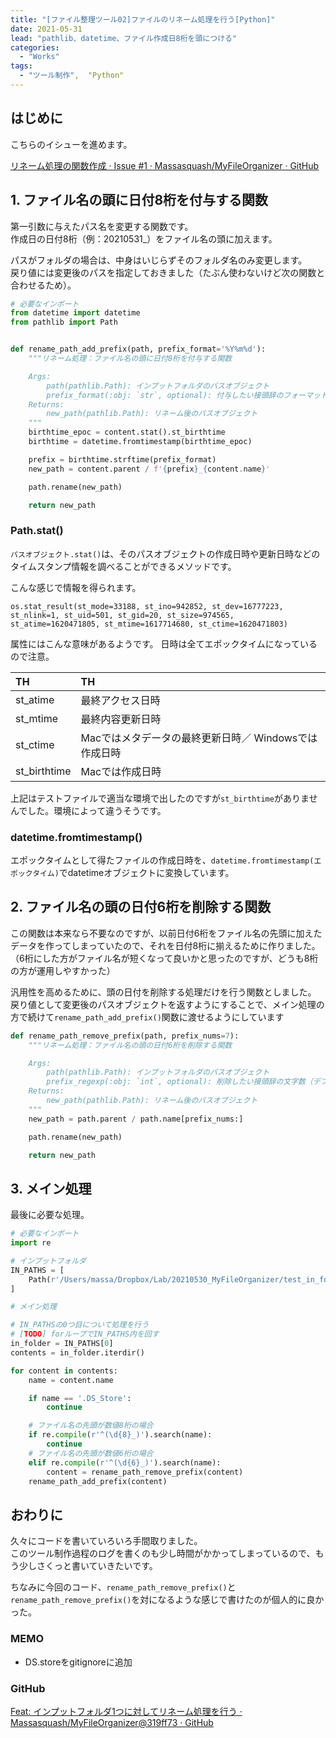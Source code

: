 ```yaml
---
title: "[ファイル整理ツール02]ファイルのリネーム処理を行う[Python]"
date: 2021-05-31
lead: "pathlib、datetime、ファイル作成日8桁を頭につける"
categories:
  - "Works"
tags:
  - "ツール制作",  "Python"
---
```


## はじめに
こちらのイシューを進めます。

[リネーム処理の関数作成 · Issue #1 · Massasquash/MyFileOrganizer · GitHub](https://github.com/Massasquash/MyFileOrganizer/issues/1)


## 1. ファイル名の頭に日付8桁を付与する関数
第一引数に与えたパス名を変更する関数です。  
作成日の日付8桁（例：20210531_）をファイル名の頭に加えます。  

パスがフォルダの場合は、中身はいじらずそのフォルダ名のみ変更します。  
戻り値には変更後のパスを指定しておきました（たぶん使わないけど次の関数と合わせるため）。  

```python
# 必要なインポート
from datetime import datetime
from pathlib import Path


def rename_path_add_prefix(path, prefix_format='%Y%m%d'):
    """リネーム処理：ファイル名の頭に日付8桁を付与する関数

    Args:
        path(pathlib.Path): インプットフォルダのパスオブジェクト
        prefix_format(:obj: `str`, optional): 付与したい接頭辞のフォーマット（datetime.strftime()の引数に渡す）
    Returns:
        new_path(pathlib.Path): リネーム後のパスオブジェクト
    """
    birthtime_epoc = content.stat().st_birthtime
    birthtime = datetime.fromtimestamp(birthtime_epoc)

    prefix = birthtime.strftime(prefix_format)
    new_path = content.parent / f'{prefix}_{content.name}'

    path.rename(new_path)

    return new_path
```

### Path.stat()
`パスオブジェクト.stat()`は、そのパスオブジェクトの作成日時や更新日時などのタイムスタンプ情報を調べることができるメソッドです。

こんな感じで情報を得られます。  

```
os.stat_result(st_mode=33188, st_ino=942852, st_dev=16777223, st_nlink=1, st_uid=501, st_gid=20, st_size=974565, st_atime=1620471805, st_mtime=1617714680, st_ctime=1620471803)
```

属性にはこんな意味があるようです。 
日時は全てエポックタイムになっているので注意。

| TH | TH |
| :--- | :--- |
| st_atime | 最終アクセス日時 |
| st_mtime | 最終内容更新日時 |
| st_ctime | Macではメタデータの最終更新日時／ Windowsでは作成日時 |
| st_birthtime | Macでは作成日時 |

上記はテストファイルで適当な環境で出したのですが`st_birthtime`がありませんでした。環境によって違うそうです。 

### datetime.fromtimestamp()
エポックタイムとして得たファイルの作成日時を、`datetime.fromtimestamp(エポックタイム)`でdatetimeオブジェクトに変換しています。  


## 2. ファイル名の頭の日付6桁を削除する関数
この関数は本来なら不要なのですが、以前日付6桁をファイル名の先頭に加えたデータを作ってしまっていたので、それを日付8桁に揃えるために作りました。
（6桁にした方がファイル名が短くなって良いかと思ったのですが、どうも8桁の方が運用しやすかった）

汎用性を高めるために、頭の日付を削除する処理だけを行う関数としました。  
戻り値として変更後のパスオブジェクトを返すようにすることで、メイン処理の方で続けて`rename_path_add_prefix()`関数に渡せるようにしています

```python
def rename_path_remove_prefix(path, prefix_nums=7):
    """リネーム処理：ファイル名の頭の日付6桁を削除する関数

    Args:
        path(pathlib.Path): インプットフォルダのパスオブジェクト
        prefix_regexp(:obj: `int`, optional): 削除したい接頭辞の文字数（デフォルトは7:日付6桁＋アンスコ）
    Returns:
        new_path(pathlib.Path): リネーム後のパスオブジェクト
    """
    new_path = path.parent / path.name[prefix_nums:]

    path.rename(new_path)

    return new_path
```


## 3. メイン処理
最後に必要な処理。

```python
# 必要なインポート
import re

# インプットフォルダ
IN_PATHS = [
    Path(r'/Users/massa/Dropbox/Lab/20210530_MyFileOrganizer/test_in_folder')    
]

# メイン処理

# IN_PATHSの0つ目について処理を行う
# [TODO] forループでIN_PATHS内を回す
in_folder = IN_PATHS[0]
contents = in_folder.iterdir()

for content in contents:
    name = content.name

    if name == '.DS_Store':
        continue

    # ファイル名の先頭が数値8桁の場合
    if re.compile(r'^(\d{8}_)').search(name):
        continue
    # ファイル名の先頭が数値6桁の場合
    elif re.compile(r'^(\d{6}_)').search(name):
        content = rename_path_remove_prefix(content)
    rename_path_add_prefix(content)
```

 

## おわりに
久々にコードを書いていろいろ手間取りました。  
このツール制作過程のログを書くのも少し時間がかかってしまっているので、もう少しさくっと書いていきたいです。  
  
ちなみに今回のコード、`rename_path_remove_prefix()`と`rename_path_remove_prefix()`を対になるような感じで書けたのが個人的に良かった。  


### MEMO
- DS.storeをgitignoreに追加

### GitHub
[Feat: インプットフォルダ1つに対してリネーム処理を行う · Massasquash/MyFileOrganizer@319ff73 · GitHub](https://github.com/Massasquash/MyFileOrganizer/commit/319ff7358dc6ff5dca42daefbc64e57a69833010)